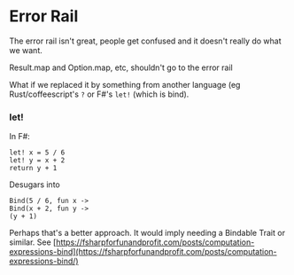 # Error Rail

The error rail isn't great, people get confused and it doesn't really do what we want.

Result.map and Option.map, etc, shouldn't go to the error rail

What if we replaced it by something from another language (eg Rust/coffeescript's `?` or F#'s `let!` (which is bind).

### let!

In F#:

```
let! x = 5 / 6
let! y = x + 2
return y + 1
```

Desugars into

```
Bind(5 / 6, fun x -> 
Bind(x + 2, fun y ->
(y + 1)
```

Perhaps that's a better approach. It would imply needing a Bindable Trait or similar. See [https://fsharpforfunandprofit.com/posts/computation-expressions-bind](https://fsharpforfunandprofit.com/posts/computation-expressions-bind/)

